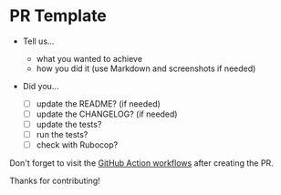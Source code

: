 # PR Template

- Tell us...
  - what you wanted to achieve
  - how you did it (use Markdown and screenshots if needed)

- Did you...
  - [ ] update the README? (if needed)
  - [ ] update the CHANGELOG? (if needed)
  - [ ] update the tests?
  - [ ] run the tests?
  - [ ] check with Rubocop?

Don't forget to visit the [GitHub Action workflows](https://github.com/afaundez/jekyll-favicon/actions) after creating the PR.

Thanks for contributing!
